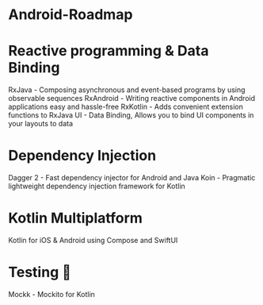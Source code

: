 # Android-Roadmap

# Reactive programming & Data Binding
RxJava - Composing asynchronous and event-based programs by using observable sequences
RxAndroid - Writing reactive components in Android applications easy and hassle-free
RxKotlin - Adds convenient extension functions to RxJava
UI - Data Binding, Allows you to bind UI components in your layouts to data

# Dependency Injection
Dagger 2 - Fast dependency injector for Android and Java
Koin - Pragmatic lightweight dependency injection framework for Kotlin

# Kotlin Multiplatform
Kotlin for iOS & Android using Compose and SwiftUI

# Testing 🧪
Mockk - Mockito for Kotlin
